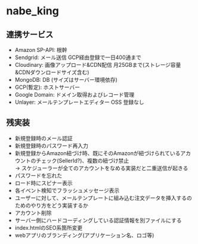 # nabe_king
## 連携サービス
- Amazon SP-API: 根幹
- Sendgrid: メール送信 GCP経由登録で一日400通まで
- Cloudinary: 画像アップロード&CDN配信 月25GBまで(ストレージ容量&CDNダウンロードサイズ含む)
- MongoDB: DB (サイズはサーバー環境依存)
- GCP(暫定): ホストサーバー
- Google Domain: ドメイン取得およびレコード管理
- Unlayer: メールテンプレートエディター OSS 登録なし
## 残実装
- 新規登録時のメール認証
- 新規登録時のパスワード再入力
- 新規登録からAmazon紐づけ時、既にそのAmazonが紐づけられているアカウントのチェック(SellerId?)、複数の紐づけ禁止 
  </br> -> スケジューラーが全てのアカウントをなめる実装だと二重送信が起きる
- パスワードを忘れた
- ロード時にスピナー表示
- 各イベント検知でフラッシュメッセージ表示
- ユーザーに対して、メールテンプレートに組み込む注文データを挿入するのためのやり方をどう実装するか
- アカウント削除
- サーバー側にハードコーディングしている認証情報を別ファイルにする
- index.htmlのSEO系箇所変更
- webアプリのブランディング(アプリケーション名、ロゴ等)
